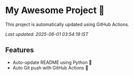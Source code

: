 # My Awesome Project 🚀

This project is automatically updated using GitHub Actions.

_Last updated: 2025-06-01 03:54:19 IST_

## Features
- Auto-update README using Python 🐍
- Auto Git push with GitHub Actions 🤖
